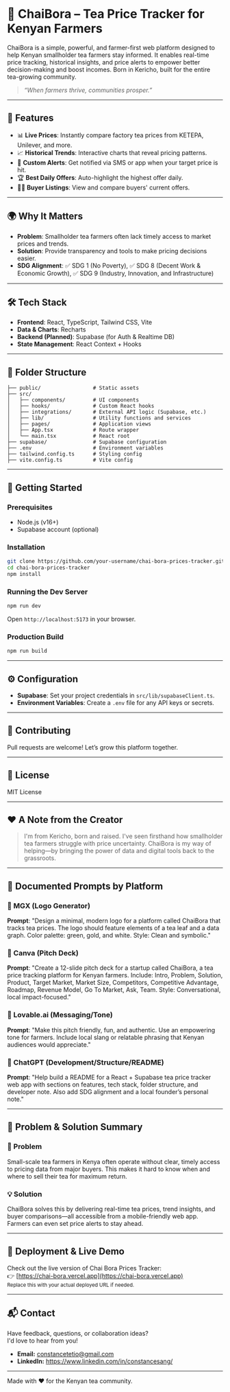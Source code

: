 # 🍃 ChaiBora – Tea Price Tracker for Kenyan Farmers

ChaiBora is a simple, powerful, and farmer-first web platform designed to help Kenyan smallholder tea farmers stay informed. It enables real-time price tracking, historical insights, and price alerts to empower better decision-making and boost incomes. Born in Kericho, built for the entire tea-growing community.

> *“When farmers thrive, communities prosper.”*

---

## 🌟 Features

* 📊 **Live Prices**: Instantly compare factory tea prices from KETEPA, Unilever, and more.
* 📈 **Historical Trends**: Interactive charts that reveal pricing patterns.
* 🔔 **Custom Alerts**: Get notified via SMS or app when your target price is hit.
* 🏆 **Best Daily Offers**: Auto-highlight the highest offer daily.
* 🧑‍💼 **Buyer Listings**: View and compare buyers' current offers.

---

## 🌍 Why It Matters

* **Problem**: Smallholder tea farmers often lack timely access to market prices and trends.
* **Solution**: Provide transparency and tools to make pricing decisions easier.
* **SDG Alignment**: ✅ SDG 1 (No Poverty), ✅ SDG 8 (Decent Work & Economic Growth), ✅ SDG 9 (Industry, Innovation, and Infrastructure)

---

## 🛠️ Tech Stack

* **Frontend**: React, TypeScript, Tailwind CSS, Vite
* **Data & Charts**: Recharts
* **Backend (Planned)**: Supabase (for Auth & Realtime DB)
* **State Management**: React Context + Hooks

---

## 📁 Folder Structure

```
├── public/                 # Static assets
├── src/
│   ├── components/         # UI components
│   ├── hooks/              # Custom React hooks
│   ├── integrations/       # External API logic (Supabase, etc.)
│   ├── lib/                # Utility functions and services
│   ├── pages/              # Application views
│   ├── App.tsx             # Route wrapper
│   └── main.tsx            # React root
├── supabase/               # Supabase configuration
├── .env                    # Environment variables
├── tailwind.config.ts      # Styling config
├── vite.config.ts          # Vite config
```

---

## 🚀 Getting Started

### Prerequisites

* Node.js (v16+)
* Supabase account (optional)

### Installation

```bash
git clone https://github.com/your-username/chai-bora-prices-tracker.git
cd chai-bora-prices-tracker
npm install
```

### Running the Dev Server

```bash
npm run dev
```

Open `http://localhost:5173` in your browser.

### Production Build

```bash
npm run build
```

---

## ⚙️ Configuration

* **Supabase**: Set your project credentials in `src/lib/supabaseClient.ts`.
* **Environment Variables**: Create a `.env` file for any API keys or secrets.

---

## 🤝 Contributing

Pull requests are welcome! Let’s grow this platform together.

---

## 📜 License

MIT License

---

## ❤️ A Note from the Creator

> I'm from Kericho, born and raised. I've seen firsthand how smallholder tea farmers struggle with price uncertainty. ChaiBora is my way of helping—by bringing the power of data and digital tools back to the grassroots.

---

## 🧠 Documented Prompts by Platform

### 🔮 MGX (Logo Generator)

**Prompt**: "Design a minimal, modern logo for a platform called ChaiBora that tracks tea prices. The logo should feature elements of a tea leaf and a data graph. Color palette: green, gold, and white. Style: Clean and symbolic."

### 🎨 Canva (Pitch Deck)

**Prompt**: "Create a 12-slide pitch deck for a startup called ChaiBora, a tea price tracking platform for Kenyan farmers. Include: Intro, Problem, Solution, Product, Target Market, Market Size, Competitors, Competitive Advantage, Roadmap, Revenue Model, Go To Market, Ask, Team. Style: Conversational, local impact-focused."

### 💬 Lovable.ai (Messaging/Tone)

**Prompt**: "Make this pitch friendly, fun, and authentic. Use an empowering tone for farmers. Include local slang or relatable phrasing that Kenyan audiences would appreciate."

### 🧩 ChatGPT (Development/Structure/README)

**Prompt**: "Help build a README for a React + Supabase tea price tracker web app with sections on features, tech stack, folder structure, and developer note. Also add SDG alignment and a local founder’s personal note."

---

## 🧩 Problem & Solution Summary

### 📍 Problem

Small-scale tea farmers in Kenya often operate without clear, timely access to pricing data from major buyers. This makes it hard to know when and where to sell their tea for maximum return.

### 💡 Solution

ChaiBora solves this by delivering real-time tea prices, trend insights, and buyer comparisons—all accessible from a mobile-friendly web app. Farmers can even set price alerts to stay ahead.

---

## 📡 Deployment & Live Demo

Check out the live version of Chai Bora Prices Tracker:  
👉 [https://chai-bora.vercel.app](https://chai-bora.vercel.app)  
<sub>Replace this with your actual deployed URL if needed.</sub>

---

## 📬 Contact

Have feedback, questions, or collaboration ideas?  
I'd love to hear from you!

- **Email:** constancetetio@gmail.com
- **LinkedIn:** https://www.linkedin.com/in/constancesang/

---

Made with ❤️ for the Kenyan tea community.